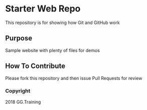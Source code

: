 # Starter Web Repo

This repository is for showing how Git and GitHub work

## Purpose

Sample website with plenty of files for demos

## How To Contribute

Please fork this repository and then issue Pull Requests for review

### Copyright
2018 GG.Training